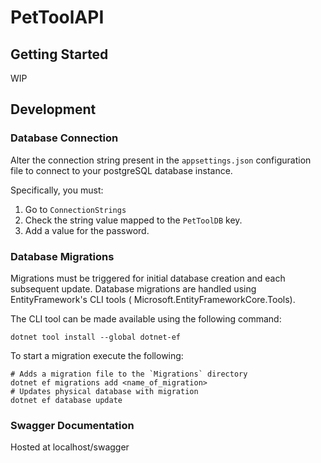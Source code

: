﻿# PetToolAPI


## Getting Started
WIP


## Development
### Database Connection
Alter the connection string present in the `appsettings.json` configuration file
to connect to your postgreSQL database instance.

Specifically, you must:
1. Go to `ConnectionStrings` 
2. Check the string value mapped to the `PetToolDB` key.
3. Add a value for the password.

### Database Migrations
Migrations must be triggered for initial database creation and each subsequent 
update. Database migrations are handled using EntityFramework's CLI tools (
Microsoft.EntityFrameworkCore.Tools).

The CLI tool can be made available using the following command:
```
dotnet tool install --global dotnet-ef
```

To start a migration execute the following:
```
# Adds a migration file to the `Migrations` directory
dotnet ef migrations add <name_of_migration>
# Updates physical database with migration
dotnet ef database update
```

### Swagger Documentation
Hosted at localhost/swagger